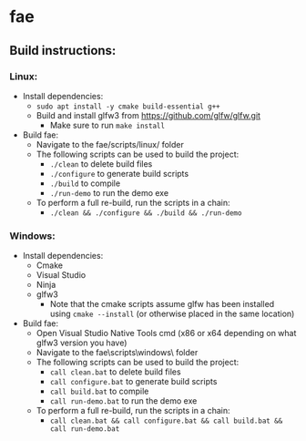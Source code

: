 # fae

## Build instructions:

### Linux:

- Install dependencies:
    - `sudo apt install -y cmake build-essential g++`
    - Build and install glfw3 from https://github.com/glfw/glfw.git
        - Make sure to run `make install`
- Build fae:
    - Navigate to the fae/scripts/linux/ folder
    - The following scripts can be used to build the project:
        - `./clean` to delete build files
        - `./configure` to generate build scripts
        - `./build` to compile
        - `./run-demo` to run the demo exe
    - To perform a full re-build, run the scripts in a chain:
        - `./clean && ./configure && ./build && ./run-demo`

### Windows:

- Install dependencies:
    - Cmake
    - Visual Studio
    - Ninja
    - glfw3
        - Note that the cmake scripts assume glfw has been installed using `cmake --install`
            (or otherwise placed in the same location)
- Build fae:
    - Open Visual Studio Native Tools cmd (x86 or x64 depending on what glfw3 version you have)
    - Navigate to the fae\scripts\windows\ folder
    - The following scripts can be used to build the project:
        - `call clean.bat` to delete build files
        - `call configure.bat` to generate build scripts
        - `call build.bat` to compile
        - `call run-demo.bat` to run the demo exe
    - To perform a full re-build, run the scripts in a chain:
        - `call clean.bat && call configure.bat && call build.bat && call run-demo.bat`
